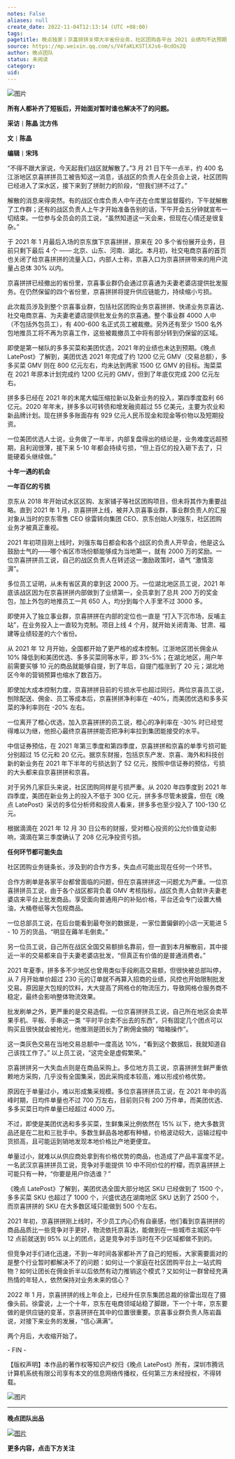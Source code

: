 ```yaml
---
notes: False
aliases: null
create_date: 2022-11-04T12:13:14 (UTC +08:00)
tags: 
pagetitle: 晚点独家丨京喜拼拼关停大半省份业务，社区团购各平台 2021 业绩均不达预期
source: https://mp.weixin.qq.com/s/V4faKLKSTlXJs6-0cdOs2Q
author: 晚点团队
status: 未阅读
category: 
uid: 
---
```


![图片](https://mmbiz.qpic.cn/mmbiz_jpg/VWpZENjIo5smJQ7N14B0HQ5JLAFjs5Py9aHPSGBtVDibTdibpDB3kQ3JY86yw3AAzpwEn9ttgoibiarrYNUClGM7pA/640?wx_fmt=jpeg&wxfrom=5&wx_lazy=1&wx_co=1)

**所有人都补齐了短板后，开始面对暂时谁也解决不了的问题。**

  

**采访**丨**陈晶 沈方伟**  

**文**丨**陈晶**

**编辑**丨**宋玮**

“不得不跟大家说，今天起我们战区就解散了。”3 月 21 日下午一点半，约 400 名江浙地区京喜拼拼员工被告知这一消息，该战区的负责人在全员会上说，社区团购已经进入了深水区，接下来到了拼耐力的阶段，“但我们拼不过了。”  

解散的消息来得突然。有的战区仓库负责人中午还在仓库里监督履约，下午就解散了工作群；还有的战区负责人上午才开始准备告别的话，下午开会五分钟就宣布一切结束。一位参与全员会的员工说，“虽然知道这一天会来，但现在心情还是很复杂。”

于 2021 年 1 月最后入场的京东旗下京喜拼拼，原来在 20 多个省份展开业务，目前只剩下最后 4 个 —— 北京、山东、河南、湖北。本月初，社交电商京喜的首页也关闭了给京喜拼拼的流量入口，内部人士称，京喜入口为京喜拼拼带来的用户流量占总体 30% 以内。

京喜拼拼已经撤出的省份里，京喜事业群仍会通过京喜通为夫妻老婆店提供批发服务。在仍然保留的四个省份里，京喜拼拼将提升供应链能力，持续缩小亏损。

此次裁员涉及到整个京喜事业群，包括社区团购业务京喜拼拼、快递业务京喜达、社交电商京喜、为夫妻老婆店提供批发业务的京喜通。整个事业群 4000 人中（不包括外包员工），有 400-600 名正式员工被裁撤。另外还有至少 1500 名外包地推员工将不再为京喜工作，这些被裁撤员工中将有部分转到仍保留的区域。

即使是第一梯队的多多买菜和美团优选，2021 年的业绩也未达到预期。《晚点 LatePost》了解到，美团优选 2021 年完成了约 1200 亿元 GMV（交易总额），多多买菜 GMV 则在 800 亿元左右，均未达到两家 1500 亿 GMV 的目标。淘菜菜在 2021 年原本计划完成约 1200 亿元的 GMV，但到了年底仅完成 200 亿元左右。

拼多多已经在 2021 年的末尾大幅压缩拉新以及新业务的投入，第四季度盈利 66 亿元。2020 年年末，拼多多以可转债和增发融资超过 55 亿美元，主要为农业和新品牌计划。现在拼多多账面存有 929 亿元人民币现金和现金等价物以及短期投资。

一位美团优选人士说，业务做了一年半，内部复盘得出的结论是，业务难度远超预期，且利润很薄，接下来 5-10 年都会持续亏损，“但上百亿的投入砸下去了，只能硬着头继续做。”

**十年一遇的机会**

**一年百亿的亏损**

京东从 2018 年开始试水区区购、友家铺子等社区团购项目，但未将其作为重要战略。直到 2021 年 1 月，京喜拼拼上线，被并入京喜事业群，事业群负责人的汇报对象从当时的京东零售 CEO 徐雷转向集团 CEO、京东创始人刘强东，社区团购业务才被真正重视。

2021 年初项目刚上线时，刘强东每日都会和各个战区的负责人开早会，他是这么鼓励士气的——哪个省区市场份额能够成为当地第一，就有 2000 万的奖励。一位京喜拼拼员工说，自己的战区负责人在转述这一激励政策时，语气 “激情澎湃”。

多位员工证明，从未有省区真的拿到这 2000 万。一位湖北地区员工说，2021 年底该战区因为在京喜拼拼内部做到了业绩第一，全员拿到了总共 200 万的奖金包，加上外包的地推员工一共 650 人，均分到每个人手里不过 3000 多。

即使并入了独立事业群，京喜拼拼在内部的定位也一直是 “打入下沉市场，反哺主站”，在业务投入上一直较为克制。项目上线 4 个月，就开始关闭青海、甘肃、福建等业绩较差的六个省份。

从 2021 年 12 月开始，全国都开始了更严格的成本控制。江浙地区团长佣金从 10% 降低到和美团优选、多多买菜同等水平，即 3%-5%；在湖北地区，用户年前需要买够 10 元的商品就能够自提，到了年后，自提门槛涨到了 20 元；湖北地区今年的营销预算也缩水了数百万。

即使加大成本控制力度，京喜拼拼目前的亏损水平也超过同行。两位京喜员工说，刨除配送、佣金、员工等成本后，京喜拼拼净利率在 -40%，而美团优选和多多买菜的净利率则在 -20% 左右。

一位离开了橙心优选，加入京喜拼拼的员工说，橙心的净利率在 -30% 时已经觉得难以为继，他担心最终京喜拼拼能否把净利率拉到集团能接受的水平。

中信证券预估，在 2021 年第三季度和第四季度，京喜拼拼和京喜的单季亏损可能分别超过 15 亿元和 20 亿元。据京东财报，包括京东产发、京喜、海外和科技创新的新业务在 2021 年下半年的亏损达到了 52 亿元，按照中信证券的预估，亏损的大头都来自京喜拼拼和京喜。

对于另外几家巨头来说，社区团购同样是亏损严重。从 2020 年四季度到 2021 年四季度，美团在新业务上的投入不低于 300 亿元，拼多多尽管未披露，但在《晚点 LatePost》采访的多位分析师和投资人看来，拼多多也至少投入了 100-130 亿元。

根据滴滴在 2021 年 12 月 30 日公布的财报，受对橙心投资的公允价值变动影响，滴滴在第三季度确认了 208 亿元净投资亏损。

**任何环节都可能失血**

社区团购业务链条长，涉及到的合作方多，失血点可能出现在任何一个环节。

合作方刷单是各家平台都曾面临的问题，但在京喜拼拼这一问题尤为严重。一位京喜拼拼员工说，由于各个战区都背负着 GMV 考核指标，战区负责人会默许夫妻老婆店来平台上批发商品，享受面向普通用户的补贴价格，平台还会专门设置大桶油，大桶卷纸等大包规商品。

一位总部员工说，在后台能看到最夸张的数据是，一家位置偏僻的小店一天能进 5 - 10 万的货品，“明显在薅羊毛倒卖。”

另一位员工说，自己所在战区全国交易额排名靠前，但一直到本月解散前，其中接近一半的交易都来自于夫妻老婆店批发，“但真正有价值的是普通消费者。”

2021 年夏季，拼多多不少地区也曾用类似手段刷高交易额，但很快被总部叫停，从 7 月开始单价超过 230 元的订单就不再算入招商的业绩，风控也开始限制批发交易。原因是大包规的饮料，大大提高了网格仓的物流压力，导致网格仓服务商不稳定，最终会影响整体物流效果。

批发刷单之外，更严重的是交易造假。一位京喜拼拼员工说，自己所在地区会卖苹果手机、平板、手串这一类 “平时平台卖不出去的东西”，只有固定几个团点可以购买且很快就会被抢光，他推测是团长为了刷佣金搞的 “暗箱操作”。

这一类灰色交易在当地交易总额中一度高达 10%，“看到这个数据后，我就知道自己该找工作了。” 以上员工说，“这完全是虚假繁荣。”

京喜拼拼另一大失血点则是在商品采购上。多位地方员工说，京喜拼拼生鲜严重依赖地方采购，几乎没有全国集采，因此采购成本较高，难以形成价格优势。

原因在于单量过小，难以形成集采规模。多位京喜拼拼员工说，在 2021 年中的高峰时期，日均件单量也不过 700 万左右，目前则只有 200 万件单，而美团优选、多多买菜日均件单量已经超过 4000 万。

不过，即使是美团优选和多多买菜，生鲜集采比例依然在 15% 以下，绝大多数货品还是在二批和三批手中。多数生鲜品各地都有种植，价格波动较大，运输过程中货损高，且可能运到销地发现本地价格比产地更便宜。

单量过小，就难以从供应商处拿到有价格优势的商品，也造成了产品丰富度不足。一名武汉京喜拼拼员工说，竞争对手能提供 10 中不同价位的柠檬，而京喜拼拼上可能只有一种，“你要是用户你选谁？”

《晚点 LatePost》了解到，美团优选全国大部分地区 SKU 已经做到了 1500 个，多多买菜 SKU 也超过了 1000 个，兴盛优选在湖南地区 SKU 达到了 2500 个，而京喜拼拼的 SKU 在大多数区域只能做到 500 个左右。

2021 年初，京喜拼拼刚上线时，不少员工内心仍有自豪感，他们看到京喜拼拼的商品品质比一些竞争对手更好，物流依托京喜达，能做到在一些城市主城区中午 12 点前就送到 95% 以上的团点，这是竞争对手当时在不少区域都做不到的。

但竞争对手们进化迅速，不到一年时间各家都补齐了自己的短板，大家需要面对的是整个行业暂时都解决不了的问题：如何让一个家庭在社区团购平台上一站式购物？如何让团长在佣金折半以后依然有动力推销这个模式？又如何让一群曾经充满热情的年轻人，依然保持对业务未来的信心？

2022 年 1 月，京喜拼拼的线上年会上，已经升任京东集团总裁的徐雷出现在了摄像头前。徐雷说，上一个十年，京东在电商领域站稳了脚跟，下一个十年，京东要做的是供应链的变革，京喜拼拼在其中的位置很重要。京喜事业群负责人陈岩磊说，对接下来业务的发展，“信心满满”。

两个月后，大收缩开始了。

\- FIN -

【版权声明】本作品的著作权等知识产权归《晚点 LatePost》所有，深圳市腾讯计算机系统有限公司享有本文的信息网络传播权，任何第三方未经授权，不得转载。

![图片](https://mmbiz.qpic.cn/mmbiz_png/VWpZENjIo5smJQ7N14B0HQ5JLAFjs5PykwwAt5Wofdfj2M2ibOIsCm7vJib2v18BS4LuDgbDLSDnMA5q7lvDsfvw/640?wx_fmt=png&wxfrom=5&wx_lazy=1&wx_co=1)

___

**晚点团队出品**

[![图片](https://mmbiz.qpic.cn/mmbiz_jpg/VWpZENjIo5vNlsha49qv1fRcDv9xEDWbsdbXAgv4tCliaQY9QTDfxoziaUL3zVLNeicovyhnuTaO78F8ZBzxclkkQ/640?wx_fmt=jpeg&wxfrom=5&wx_lazy=1&wx_co=1)](http://mp.weixin.qq.com/s?__biz=MzU3Mjk1OTQ0Ng==&mid=2247490814&idx=1&sn=ad2e8955ed1ae046fc5eed4462925072&chksm=fcc9a347cbbe2a513ac4c90fdc16f104ae983615d3bec9cf344a3b4aae135f3686e0d87615bd&scene=21#wechat_redirect)

**更多内容，点击下方关注**
